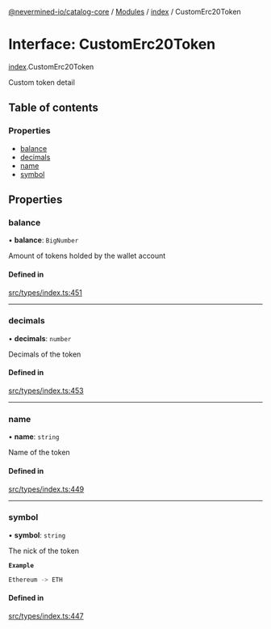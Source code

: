 [@nevermined-io/catalog-core](../README.md) / [Modules](../modules.md) / [index](../modules/index.md) / CustomErc20Token

# Interface: CustomErc20Token

[index](../modules/index.md).CustomErc20Token

Custom token detail

## Table of contents

### Properties

- [balance](index.CustomErc20Token.md#balance)
- [decimals](index.CustomErc20Token.md#decimals)
- [name](index.CustomErc20Token.md#name)
- [symbol](index.CustomErc20Token.md#symbol)

## Properties

### balance

• **balance**: `BigNumber`

Amount of tokens holded by the wallet account

#### Defined in

[src/types/index.ts:451](https://github.com/nevermined-io/components-catalog/blob/bd89666/lib/src/types/index.ts#L451)

___

### decimals

• **decimals**: `number`

Decimals of the token

#### Defined in

[src/types/index.ts:453](https://github.com/nevermined-io/components-catalog/blob/bd89666/lib/src/types/index.ts#L453)

___

### name

• **name**: `string`

Name of the token

#### Defined in

[src/types/index.ts:449](https://github.com/nevermined-io/components-catalog/blob/bd89666/lib/src/types/index.ts#L449)

___

### symbol

• **symbol**: `string`

The nick of the token

**`Example`**

```ts
Ethereum -> ETH
```

#### Defined in

[src/types/index.ts:447](https://github.com/nevermined-io/components-catalog/blob/bd89666/lib/src/types/index.ts#L447)
